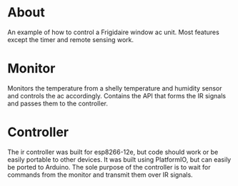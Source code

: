 # About
An example of how to control a Frigidaire window ac unit. Most features except the timer and remote sensing work.

# Monitor
Monitors the temperature from a shelly temperature and humidity sensor and controls the ac accordingly. Contains the API that forms the IR signals and passes them to the controller.

# Controller
The ir controller was built for esp8266-12e, but code should work or be easily portable to other devices. It was built using PlatformIO, but can easily be ported to Arduino.
The sole purpose of the controller is to wait for commands from the monitor and transmit them over IR signals.